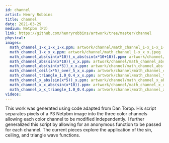 ```yaml
---
id: channel
artist: Henry Robbins
title: channel
date: 2021-03-29
medium: Netpbm (P3)
link: https://github.com/henryrobbins/artwork/tree/master/channel
physical:
images:
  math_channel_1-x_1-x_1-x.ppm: artwork/channel/math_channel_1-x_1-x_1-x.jpeg
  math_channel_1-x_x_x.ppm: artwork/channel/math_channel_1-x_x_x.jpeg
  math_channel_abs(sin(x*10))_x_abs(sin(x*10+10)).ppm: artwork/channel/math_channel_abs(sin(x*10))_x_abs(sin(x*10+10)).jpeg
  math_channel_abs(sin(x*10))_x_x.ppm: artwork/channel/math_channel_abs(sin(x*10))_x_x.jpeg
  math_channel_abs(sin(x*5))_x_x.ppm: artwork/channel/math_channel_abs(sin(x*5))_x_x.jpeg
  math_channel_ceil(x*5)_over_5_x_x.ppm: artwork/channel/math_channel_ceil(x*5)_over_5_x_x.jpeg
  math_channel_triangle_1.0_0.4_x_x.ppm: artwork/channel/math_channel_triangle_1.0_0.4_x_x.jpeg
  math_channel_x_abs(sin(x*5))_x.ppm: artwork/channel/math_channel_x_abs(sin(x*5))_x.jpeg
  math_channel_x_x_abs(sin(x*10)).ppm: artwork/channel/math_channel_x_x_abs(sin(x*10)).jpeg
  math_channel_x_x_triangle_1.0_0.4.ppm: artwork/channel/math_channel_x_x_triangle_1.0_0.4.jpeg
videos:
---
```

This work was generated using code adapted from Dan Torop. His script separates
pixels of a P3 Netpbm image into the three color channels allowing each color
channel to be modified independently. I further generalized this script by
allowing for an anonymous function to be passed for each channel. The current
pieces explore the application of the sin, ceiling, and triangle wave functions.
